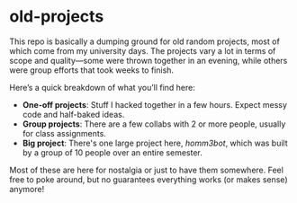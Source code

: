 # old-projects

This repo is basically a dumping ground for old random projects, most of which come from my university days. The projects vary a lot in terms of scope and quality—some were thrown together in an evening, while others were group efforts that took weeks to finish.

Here’s a quick breakdown of what you’ll find here:

- **One-off projects**: Stuff I hacked together in a few hours. Expect messy code and half-baked ideas.
- **Group projects**: There are a few collabs with 2 or more people, usually for class assignments.
- **Big project**: There's one large project here, *homm3bot*, which was built by a group of 10 people over an entire semester.

Most of these are here for nostalgia or just to have them somewhere. Feel free to poke around, but no guarantees everything works (or makes sense) anymore!
